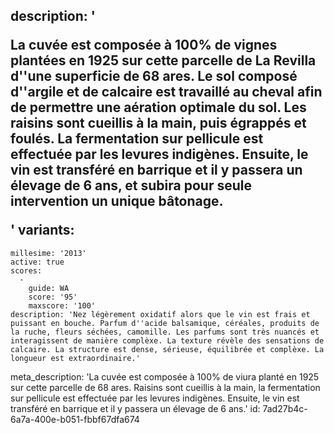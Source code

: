 description: '<p>La cuvée est composée à 100% de vignes plantées en 1925 sur cette parcelle de La Revilla d''une superficie de 68 ares. Le sol composé d''argile et de calcaire est travaillé au cheval afin de permettre une aération optimale du sol. Les raisins sont cueillis à la main, puis égrappés et foulés. La fermentation sur pellicule est effectuée par les levures indigènes. Ensuite, le vin est transféré en barrique et il y passera un élevage de 6 ans, et subira pour seule intervention un unique bâtonage.</p>'
variants:
  -
    millesime: '2013'
    active: true
    scores:
      -
        guide: WA
        score: '95'
        maxscore: '100'
    description: 'Nez légèrement oxidatif alors que le vin est frais et puissant en bouche. Parfum d''acide balsamique, céréales, produits de la ruche, fleurs séchées, camomille. Les parfums sont très nuancés et interagissent de manière complèxe. La texture révèle des sensations de calcaire. La structure est dense, sérieuse, équilibrée et complèxe. La longueur est extraordinaire.'
meta_description: 'La cuvée est composée à 100% de viura planté en 1925 sur cette parcelle de 68 ares. Raisins sont cueillis à la main, la fermentation sur pellicule est effectuée par les levures indigènes. Ensuite, le vin est transféré en barrique et il y passera un élevage de 6 ans.'
id: 7ad27b4c-6a7a-400e-b051-fbbf67dfa674
